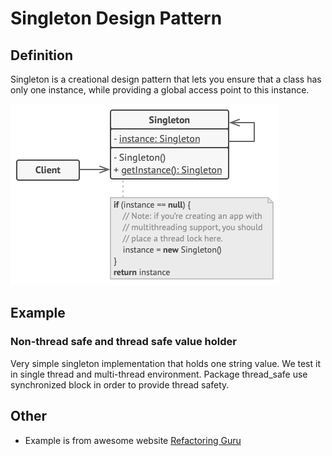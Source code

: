 # Singleton Design Pattern

## Definition

Singleton is a creational design pattern that lets you ensure that a class has only one instance, while providing a global access point to this instance.

![img.png](src/img.png)

## Example
### Non-thread safe and thread safe value holder

Very simple singleton implementation that holds one string value. 
We test it in single thread and multi-thread environment. 
Package thread_safe use synchronized block in order to provide thread safety.

## Other

- Example is from awesome website [Refactoring Guru](https://refactoring.guru)



